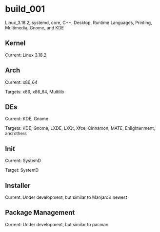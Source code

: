 # build_001
Linux_3.18.2, systemd, core, C++, Desktop, Runtime Languages, Printing, Multimedia, Gnome, and KDE

Kernel
------
Current: Linux 3.18.2

Arch
----
Current: x86_64

Targets: x86, x86_64, Multilib

DEs
---
Current: KDE, Gnome

Targets: KDE, Gnome, LXDE, LXQt, Xfce, Cinnamon, MATE, Enlightenment, and others

Init
----
Current: SystemD

Target: SystemD

Installer
---------
Current: Under development, but similar to Manjaro’s newest

Package Management
------------------
Current: Under development, but similar to pacman

